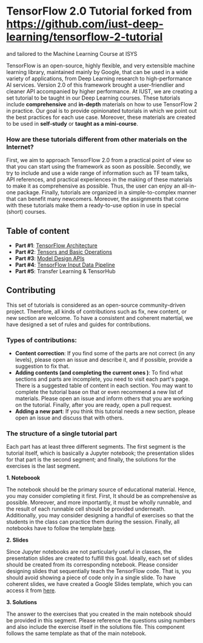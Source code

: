 # TensorFlow 2.0 Tutorial forked from https://github.com/iust-deep-learning/tensorflow-2-tutorial
 and tailored to the Machine Learning Course at ISYS


TensorFlow is an open-source, highly flexible, and very extensible machine learning library, maintained mainly by Google, that can be used in a wide variety of applications, from Deep Learning research to high-performance AI services. Version 2.0 of this framework brought a user-friendlier and cleaner API accompanied by higher performance. At IUST, we are creating a set tutorial to be taught in our Deep Learning courses. These tutorials include **comprehensive** and **in-depth** materials on how to use TensorFlow 2 in practice. Our goal is to provide opinionated tutorials in which we point out the best practices for each use case. Moreover, these materials are created to be used in **self-study** or **taught as a mini-course**.

### How are these tutorials different from other materials on the Internet?

First, we aim to approach TensorFlow 2.0 from a practical point of view so that you can start using the framework as soon as possible. Secondly, we try to include and use a wide range of information such as TF team talks, API references, and practical experiences in the making of these materials to make it as comprehensive as possible. Thus, the user can enjoy an all-in-one package. Finally, tutorials are organized in a simple-to-complex manner that can benefit many newcomers. Moreover, the assignments that come with these tutorials make them a ready-to-use option in use in special (short) courses.

## Table of content
- **Part #1**: [TensorFlow Architecture](https://github.com/iust-deep-learning/tensorflow-2-tutorial/tree/master/part_01_tf_architecture)
- **Part #2**: [Tensors and Basic Operations](https://github.com/iust-deep-learning/tensorflow-2-tutorial/tree/master/part_02_tensors_and_basic_ops)
- **Part #3**: [Model Design APIs](https://github.com/iust-deep-learning/tensorflow-2-tutorial/tree/master/part_03_model_design_apis)
- **Part #4**: [TensorFlow Input Data Pipeline](https://github.com/iust-deep-learning/tensorflow-2-tutorial/tree/master/part_05_tf_data)
- **Part #5**: Transfer Learning & TensorHub


## Contributing 
This set of tutorials is considered as an open-source community-driven project. Therefore, all kinds of contributions such as fix, new content, or new section are welcome. To have a consistent and coherent matertial, we have designed a set of rules and guides for contributions.

### Types of contributions:
- **Content correction**: If you find some of the parts are not correct (in any levels), please open an issue and describe it, and if possible, provide a suggestion to fix that.
- **Adding contents (and completing the current ones )**: To find what sections and parts are incomplete, you need to visit each part's page. There is a suggested table of content in each section. You may want to complete the tutorial base on that or even recommend a new list of materials. Please open an issue and inform others that you are working on the tutorial. Finally, after you are ready, open a pull request.
- **Adding a new part**: If you think this tutorial needs a new section, please open an issue and discuss that with others.

### The structure of a single tutorial part
Each part has at least three different segments. The first segment is the tutorial itself, which is basically a Jupyter notebook; the presentation slides for that part is the second segment; and finally, the solutions for the exercises is the last segment.

**1. Noteboook**

The notebook should be the primary source of educational material. Hence, you may consider completing it first. First, It should be as comprehensive as possible. Moreover, and more importantly, it must be wholly runnable, and the result of each runnable cell should be provided underneath. Additionally, you may consider designing a handful of exercises so that the students in the class can practice them during the session. Finally, all notebooks have to follow the template [here](https://github.com/iust-deep-learning/tensorflow-2-tutorial/blob/master/tf_2_0_tutorial_template.ipynb).

**2. Slides**

Since Jupyter notebooks are not particularly useful in classes, the presentation slides are created to fulfill this goal. Ideally, each set of slides should be created from its corresponding notebook. Please consider designing slides that sequentially teach the TensorFlow code. That is, you should avoid showing a piece of code only in a single slide. To have coherent slides, we have created a Google Slides template, which you can access it from [here](https://docs.google.com/presentation/d/1lQOjG3We_ZuEzkboyPHA4exOpd8swhYKEOdMLrLTPIY/edit?usp=sharing).

**3. Solutions**

The answer to the exercises that you created in the main notebook should be provided in this segment. Please reference the questions using numbers and also include the exercise itself in the solutions file. This component follows the same template as that of the main notebook.
